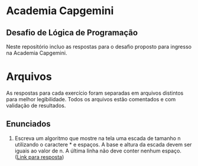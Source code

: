 # Academia Capgemini 
## Desafio de Lógica de Programação
Neste repositório incluo as respostas para o desafio proposto para ingresso na Academia Capgemini.

# Arquivos
As respostas para cada exercício foram separadas em arquivos distintos para melhor legibilidade. Todos os arquivos estão comentados e com validação de resultados.

## Enunciados
1. Escreva um algoritmo que mostre na tela uma escada de tamanho n utilizando o caractere * e espaços. A base e altura da escada devem ser iguais ao valor de n. A última linha não deve conter nenhum espaço. ([Link para resposta](https://github.com/matheusrayol/Academia-Capgemini/blob/main/Questao1.js))
